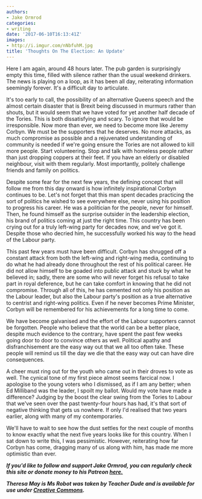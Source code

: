 ```yaml
---
authors:
- Jake Ormrod
categories:
- writing
date: '2017-06-10T16:13:41Z'
images:
- http://i.imgur.com/nNbfuhM.jpg
title: 'Thoughts On The Election: An Update'
---
```

Here I am again, around 48 hours later. The pub garden is surprisingly empty this time, filled with silence rather than the usual weekend drinkers. The news is playing on a loop, as it has been all day, reiterating information seemingly forever. It's a difficult day to articulate.

It's too early to call, the possibility of an alternative Queens speech and the almost certain disaster that is Brexit being discussed in murmurs rather than shouts, but it would seem that we have voted for yet another half decade of the Tories. This is both dissatisfying and scary. To ignore that would be irresponsible. Now more than ever, we need to become more like Jeremy Corbyn. We must be the supporters that he deserves. No more attacks, as much compromise as possible and a rejuvenated understanding of community is needed if we're going ensure the Tories are not allowed to kill more people. Start volunteering. Stop and talk with homeless people rather than just dropping coppers at their feet. If you have an elderly or disabled neighbour, visit with them regularly. Most importantly, politely challenge friends and family on politics.

Despite some fear for the next few years, the defining concept that will follow me from this day onward is how infinitely inspirational Corbyn continues to be. Let's not forget that this man spent decades practicing the sort of politics he wished to see everywhere else, never using his position to progress his career. He was a politician for the people, never for himself. Then, he found himself as the surprise outsider in the leadership election, his brand of politics coming at just the right time. This country has been crying out for a truly left-wing party for decades now, and we've got it. Despite those who decried him, he successfully worked his way to the head of the Labour party.

This past few years must have been difficult. Corbyn has shrugged off a constant attack from both the left-wing and right-wing media, continuing to do what he had already done throughout the rest of his political career. He did not allow himself to be goaded into public attack and stuck by what he believed in; sadly, there are some who will never forget his refusal to take part in royal deference, but he can take comfort in knowing that he did not compromise. Through all of this, he has cemented not only his position as the Labour leader, but also the Labour party's position as a true alternative to centrist and right-wing politics. Even if he never becomes Prime Minister, Corbyn will be remembered for his achievements for a long time to come.

We have become galvanised and the effort of the Labour supporters cannot be forgotten. People who believe that the world can be a better place, despite much evidence to the contrary, have spent the past few weeks going door to door to convince others as well. Political apathy and disfranchisement are the easy way out that we all too often take. These people will remind us till the day we die that the easy way out can have dire consequences.

A cheer must ring out for the youth who came out in their droves to vote as well. The cynical tone of my first piece almost seems farcical now. I apologise to the young voters who I dismissed, as if I am any better; when Ed Milliband was the leader, I spoilt my ballot. Would my vote have made a difference? Judging by the boost the clear swing from the Tories to Labour that we've seen over the past twenty-four hours has had, it's that sort of negative thinking that gets us nowhere. If only I'd realised that two years earlier, along with many of my contemporaries.

We'll have to wait to see how the dust settles for the next couple of months to know exactly what the next five years looks like for this country. When I sat down to write this, I was pessimistic. However, reiterating how far Corbyn has come, dragging many of us along with him, has made me more optimistic than ever.

_**If you'd like to follow and support Jake Ormrod, you can regularly check this site or donate money to his Patreon [here.](https://www.patreon.com/JakeOrmrod "")**_

_**Theresa May is Ms Robot was taken by Teacher Dude and is available for use under [Creative Commons](https://creativecommons.org/licenses/by-nc/2.0/ "").**_